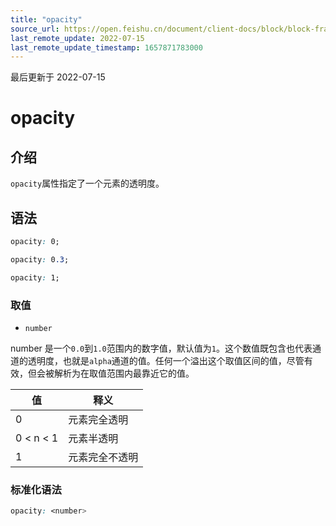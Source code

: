 ```yaml
---
title: "opacity"
source_url: https://open.feishu.cn/document/client-docs/block/block-frame/code-components-and-structure/view-layer/ttss/attributes/other/opacity
last_remote_update: 2022-07-15
last_remote_update_timestamp: 1657871783000
---
```

最后更新于 2022-07-15

# opacity

## 介绍

`opacity`属性指定了一个元素的透明度。

## 语法

```css
opacity: 0;

opacity: 0.3;

opacity: 1;
```

### 取值

-   `number`

number 是一个`0.0`到`1.0`范围内的数字值，默认值为`1`。这个数值既包含也代表通道的透明度，也就是`alpha`通道的值。任何一个溢出这个取值区间的值，尽管有效，但会被解析为在取值范围内最靠近它的值。

| 值         | 释义      |
| --------- | ------- |
| 0         | 元素完全透明  |
| 0 < n < 1 | 元素半透明   |
| 1         | 元素完全不透明 |

### 标准化语法

```css
opacity: <number>
```

